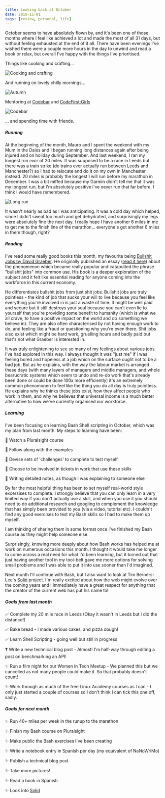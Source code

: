 ```yaml
---
title: Looking back at October
date: 2018-11-01
tags: [review, personal, life]
---
```


October seems to have absolutely flown by, and it's been one of those months where I feel like achieved a lot and made the most of all 31 days, but without feeling exhausted at the end of it all. There have been evenings I've wished there were a couple more hours in the day to unwind and read a book or relax, but overall I've happy with the things I've prioritised.

Things like cooking and crafting...

![Cooking and crafting](oct-2018/cookcraft.png)

And running on lovely chilly mornings...

![Autumn](oct-2018/autumn.png)

Mentoring at [Codebar](https://codebar.io/manchester) and [CodeFirst:Girls](https://www.codefirstgirls.org.uk/)

![Codebar](oct-2018/codebar.png)

... and spending time with friends.


##### Running

At the beginning of the month, Mauro and I spent the weekend with my Mum in the Dales and I began running long distances again after being injured and on holiday during September. And last weekend, I ran my longest run *ever* of 20 miles. It was supposed to be a race in Leeds but there was a train strike (do trains ever actually run between Leeds and Manchester?) so I had to relocate and do it on my own in Manchester instead. 20 miles is probably the longest I will run before my marathon in December. I was a bit miffed because my Garmin didn't tell me that it was my longest run, but I'm absolutely positive I've never run that far before. I think I would have remembered.

![Long run](oct-2018/run.png)

It wasn't nearly as bad as I was anticipating. It was a cold day which helped, since I didn't sweat too much and get dehydrated, and surprisingly my legs were absolutely fine the next day. I really hope I have another 6 miles in me to get me to the finish line of the marathon... everyone's got another 6 miles in them though, right?

##### Reading

I've read some really good books this month, my favourite being [Bullshit Jobs by David Graeber](https://www.amazon.co.uk/Bullshit-Jobs-Theory-David-Graeber/dp/0241263883). He originally published an essay ([read it here](https://strikemag.org/bullshit-jobs/)) about the phenomenon which became really popular and catapulted the phrase "bullshit jobs" into common use. His book is a deeper exploration of the subject and it felt like essential reading for anyone coming into the workforce in this current economy.

He differentiates bullshit jobs from just shit jobs. Bullshit jobs are truly pointless - the kind of job that sucks your will to live because you feel like everything you're involved in is just a waste of time. It might be well paid and secure but it still destroys your soul because you can't even lie to yourself that you're providing some benefit to humanity (which is what we all crave, to have a positive impact on the world and do something we believe in). They are also often characterised by not having enough work to do, and feeling like a fraud or questioning why you're even there. Shit jobs also exist which might be hard work, gruelling hours and badly paid but that's not what Graeber is interested in.

It was truly enlightening to see so many of my feelings about various jobs I've had explored in this way. I always thought it was "just me" if I was feeling bored and hopeless at a job which on the surface ought not to be a bad job. But as he explains, with the way the labour market is arranged these days (with many layers of managers and middle managers, and whole bearucratic systems which seem to undo and re-do work that's already been done or could be done 100x more efficiently) it's an extremely common phenomonen to feel like the thing you do all day is truly pointless. He explains why he thinks these jobs exist, how they affect people who work in them, and why he believes that universal income is a much better alternative to how we've currently organised our workforce.


##### Learning

I've been focusing on learning Bash Shell scripting in October, which was my plan from last month. My steps to learning have been:

🔸 Watch a Pluralsight course

🔸 Follow along with the examples

🔸 Devise sets of 'challenges' to complete to test myself

🔸 Choose to be involved in tickets in work that use these skills

🔸 Writing detailed notes, as though I was explaining to someone else

By far the most helpful thing has been to set myself real-world style excersises to complete. I strongly believe that you can only learn in a very limited way if you don't actually use a skill, and when you use it you should need to do additional research and googling to complement the knowledge that has simply been provided to you (via a video, tutorial etc). I couldn't find any good exercises to test my Bash skills so I had to make them up myself.

I am thinking of sharing them in some format once I've finished my Bash course as they might help someone else.

Surprisingly, knowing more deeply about how Bash works has helped me at work on numerous occasions this month. I thought it would take me longer to come across a real need for what I'd been learning, but it turned out that just having another tool in my tool-belt gave me more options for solving small problems and I was able to put it into use sooner than I'd imagined.

Next month I'll continue with Bash, but I also want to look at Tim Berners-Lee's [Solid](https://solid.mit.edu/) project. I'm really excited about how the web might evolve over the coming years and I immediately have a great respect for anything that the creator of the current web has put his name to!
 

##### Goals from last month

✅ Complete my 20 mile race in Leeds (Okay it wasn't in Leeds but I did the distance!)

✅  Bake bread - I made various cakes, and pizza dough!

✅  Learn Shell Scripting - going well but still in progress

❓ Write a new technical blog post - Almost! I'm half-way through editing a post on benchmarking an API!

✨ Run a film night for our Women in Tech Meetup - We planned this but we cancelled as not many people could make it. So that probably doesn't count!

✨ Work through as much of the free Linux Academy courses as I can - I only just started a couple of courses so I don't think I can tick this one off, sadly.


##### Goals for next month

✨ Run 40+ miles per week in the runup to the marathon

✨ Finish my Bash course on Pluralsight

✨ Make public the Bash exercises I've been creating

✨ Write a notebook entry in Spanish per day (my equivalent of NaNoWriMo)

✨ Publish a technical blog post

✨ Take more pictures!

✨ Read a book in Spanish

✨ Look into [Solid](https://solid.mit.edu/)
